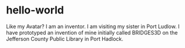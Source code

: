 # hello-world
Like my Avatar?
I am an inventor. 
I am visiting my sister in Port Ludlow.
I have prototyped an invention of mine initially called BRIDGES3D on the Jefferson County Public Library in Port Hadlock.
